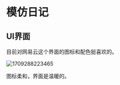 # 模仿日记

## UI界面

目前对网易云这个界面的图标和配色挺喜欢的。

![1709288223465](E:\文档_Typora\4-教&学-模仿日记.assets\1709288223465.png)

图标柔和，界面是温暖的。

